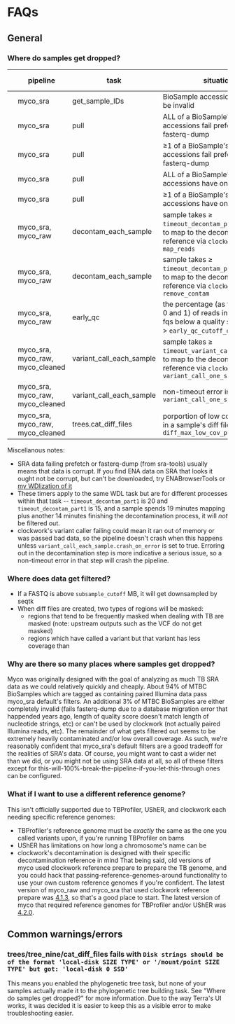 # FAQs

## General
### Where do samples get dropped?
|   | pipeline                         | task                     | situation                                                                                                                       | can this filter be disabled?            | can be made a fatal error instead of a silent filter? |
|---|----------------------------------|--------------------------|---------------------------------------------------------------------------------------------------------------------------------|-----------------------------------------|-------------------------------------------------------|
|   | myco_sra                         | get_sample_IDs           | BioSample accession appears to be invalid                                                                                       | no                                      | no                                                    |
|   | myco_sra                         | pull                     | ALL of a BioSample's run accessions fail prefetch and/or fasterq-dump                                                           | no                                      | yes, via `pull.fail_on_invalid`                       |
|   | myco_sra                         | pull                     | ≥1 of a BioSample's run accessions fail prefetch and/or fasterq-dump                                                            | yes, disabled by default                | yes, via `pull.fail_on_invalid`                       |
|   | myco_sra                         | pull                     | ALL of a BioSample's run accessions have only one fastq                                                                         | no                                      | yes, via `pull.fail_on_invalid`                       |
|   | myco_sra                         | pull                     | ≥1 of a BioSample's run accessions have only one fastq                                                                          | yes, disabled by default                | yes, via `pull.fail_on_invalid`                       |
|   | myco_sra, myco_raw               | decontam_each_sample     | sample takes ≥ `timeout_decontam_part1` minutes to map to the decontamination reference via `clockwork map_reads`               | yes, via `timeout_decontam_part1` = 0   | yes, via `variant_call_each_sample.crash_on_timeout`  |
|   | myco_sra, myco_raw               | decontam_each_sample     | sample takes ≥ `timeout_decontam_part2` minutes to map to the decontamination reference via `clockwork remove_contam`           | yes, via `timeout_decontam_part2` = 0   | yes, via `variant_call_each_sample.crash_on_timeout`  |
|   | myco_sra, myco_raw               | early_qc                 | the percentage (as float between 0 and 1) of reads in this sample's fqs below a quality score of 30 is > `early_qc_cutoff_q30`  | yes, disabled by default                | no                                                    |
|   | myco_sra, myco_raw, myco_cleaned | variant_call_each_sample | sample takes ≥ `timeout_variant_caller` minutes to map to the decontamination reference via `clockwork variant_call_one_sample` | yes, via `timeout_variant_caller` = 0   | yes, via `variant_call_each_sample.crash_on_timeout`  |
|   | myco_sra, myco_raw, myco_cleaned | variant_call_each_sample | non-timeout error in `clockwork variant_call_one_sample`                                                                        | no                                      | yes, via `variant_call_each_sample.crash_on_error`    |
|   | myco_sra, myco_raw, myco_cleaned | trees.cat_diff_files     | porportion of low coverage sites in a sample's diff file ≥ `diff_max_low_cov_pct_per_sample`                                             | yes, via `max_low_coverage_sites` = 1.0 | no                                                    |


Miscellanous notes:
* SRA data failing prefetch or fasterq-dump (from sra-tools) usually means that data is corrupt. If you find ENA data on SRA that looks it ought not be corrupt, but can't be downloaded, try ENABrowserTools or [my WDlization of it](https://github.com/aofarrel/enaBrowserTools-wdl)
* These timers apply to the same WDL task but are for different processes within that task -- `timeout_decontam_part1` is 20 and `timeout_decontam_part1` is 15, and a sample spends 19 minutes mapping plus another 14 minutes finishing the decontamination process, it will *not* be filtered out.
* clockwork's variant caller failing could mean it ran out of memory or was passed bad data, so the pipeline doesn't crash when this happens unless `variant_call_each_sample.crash_on_error` is set to true. Erroring out in the decontamination step is more indicative a serious issue, so a non-timeout error in that step will crash the pipeline.

### Where does data get filtered?
* If a FASTQ is above `subsample_cutoff` MB, it will get downsampled by seqtk
* When diff files are created, two types of regions will be masked:
  * regions that tend to be frequently masked when dealing with TB are masked (note: upstream outputs such as the VCF do not get masked)
  * regions which have called a variant but that variant has less coverage than 

### Why are there so many places where samples get dropped?
Myco was originally designed with the goal of analyzing as much TB SRA data as we could relatively quickly and cheaply. About 94% of MTBC BioSamples which are tagged as containing paired Illumina data pass myco_sra default's filters. An additional 3% of MTBC BioSamples are either completely invalid (fails fasterq-dump due to a database migration error that happended years ago, length of quality score doesn't match length of nucleotide strings, etc) or can't be used by clockwork (not actually paired Illumina reads, etc). The remainder of what gets filtered out seems to be extremely heavily contaminated and/or low overall coverage. As such, we're reasonably confident that myco_sra's default filters are a good tradeoff for the realities of SRA's data. Of course, you might want to cast a wider net than we did, or you might not be using SRA data at all, so all of these filters except for this-will-100%-break-the-pipeline-if-you-let-this-through ones can be configured.


### What if I want to use a different reference genome?
This isn't officially supported due to TBProfiler, UShER, and clockwork each needing specific reference genomes:
* TBProfiler's reference genome must be *exactly* the same as the one you called variants upon, if you're running TBProfiler on bams
* UShER has limitations on how long a chromosome's name can be
* clockwork's decontamination is designed with their specific decontamination reference in mind
That being said, old versions of myco used clockwork reference prepare to prepare the TB genome, and you could hack that passing-reference-genomes-around functionality to use your own custom reference genomes if you're confident. The latest version of myco_raw and myco_sra that used clockwork reference prepare was [4.1.3](https://github.com/aofarrel/myco/releases/tag/4.1.3), so that's a good place to start. The latest version of myco that required reference genomes for TBProfiler and/or UShER was [4.2.0](https://github.com/aofarrel/myco/releases/tag/4.2.0).


## Common warnings/errors
### trees/tree_nine/cat_diff_files fails with `Disk strings should be of the format 'local-disk SIZE TYPE' or '/mount/point SIZE TYPE' but got: 'local-disk 0 SSD'`
This means you enabled the phylogenetic tree task, but none of your samples actually made it to the phylogenetic tree building task. See "Where do samples get dropped?" for more information. Due to the way Terra's UI works, it was decided it is easier to keep this as a visible error to make troubleshooting easier.
